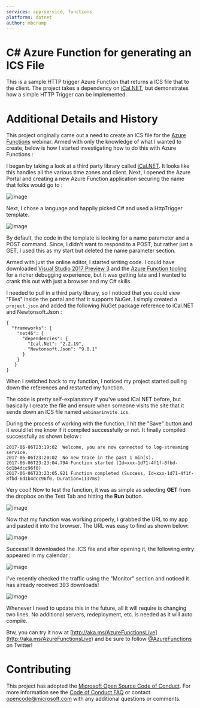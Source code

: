 ```yaml
---
services: app-service, functions
platforms: dotnet
author: mbcrump
---
```


# C<span>#</span> Azure Function for generating an ICS File 

This is a sample HTTP trigger Azure Function that returns a ICS file that to the client. The project takes a dependency on [iCal.NET](https://github.com/rianjs/ical.net), but demonstrates how a simple HTTP Trigger can be implemented. 

# Additional Details and History

This project originally came out a need to create an ICS file for the [Azure Functions](http://aka.ms/AzureFunctionsLive) webinar. Armed with only the knowledge of what I wanted to create, below is how I started investigating how to do this with Azure Functions : 

I began by taking a look at a third party library called [iCal.NET](https://github.com/rianjs/ical.net). It looks like this handles all the various time zones and client. Next, I opened the Azure Portal and creating a new Azure Function application securing the name that folks would go to : 
 
![image](/img/azure-new-app1.png)

Next, I chose a language and happily picked C# and used a HttpTrigger template. 

![image](/img/azure-quickstart-templates.png)

By default, the code in the template is looking for a name parameter and a POST command. Since, I didn't want to respond to a POST, but rather just a GET, I used this as my start but deleted the name parameter section. 

Armed with just the online editor, I started writing code. I could have downloaded [Visual Studio 2017 Preview 3](https://www.visualstudio.com/vs/preview/) and the [Azure Function tooling](https://blogs.msdn.microsoft.com/webdev/2017/05/10/azure-function-tools-for-visual-studio-2017/) for a richer debugging experience, but it was getting late and I wanted to crank this out with just a browser and my C# skills. 

I needed to pull in a third party library, so I noticed that you could view "Files" inside the portal and that it supports NuGet. I simply created a `project.json` and added the following NuGet package reference to iCal.NET and Newtonsoft.Json : 

	{
	  "frameworks": {
	    "net46": {
	      "dependencies": {
	        "Ical.Net": "2.2.19",
	        "Newtonsoft.Json": "9.0.1"
	      }
	    }
	   }
	}

When I switched back to my function, I noticed my project started pulling down the references and restarted my function. 

The code is pretty self-explanatory if you've used iCal.NET before, but basically I create the file and ensure when someone visits the site that it sends down an ICS file named `webinarinvite.ics`. 

During the process of working with the function, I hit the "Save" button and it would let me know if it compiled successfully or not. It finally compiled successfully as shown below : 

	2017-06-06T23:19:02  Welcome, you are now connected to log-streaming service.
	2017-06-06T23:20:02  No new trace in the past 1 min(s).
	2017-06-06T23:23:04.794 Function started (Id=xxx-1d71-4f1f-8fbd-6d1b4dcc96f0)
	2017-06-06T23:23:05.921 Function completed (Success, Id=xxx-1d71-4f1f-8fbd-6d1b4dcc96f0, Duration=1137ms)

Very cool! Now to test the function, it was as simple as selecting **GET** from the dropbox on the Test Tab and hitting the **Run** button. 

![image](/img/testazurefunctions.png)

Now that my function was working properly, I grabbed the URL to my app and pasted it into the browser. The URL was easy to find as shown below:  

![image](/img/azurefunctionurl.png)

Success! It downloaded the .ICS file and after opening it, the following entry appeared in my calendar : 

![image](/img/azurewebinar.png)

I've recently checked the traffic using the "Monitor" section and noticed it has already received 393 downloads! 

![image](/img/azurestatsfunction.png)

Whenever I need to update this in the future, all it will require is changing two lines. No additional servers, redeployment, etc. is needed as it will auto compile. 

Btw, you can try it now at [http://aka.ms/AzureFunctionsLive](http://aka.ms/AzureFunctionsLive) and be sure to follow [@AzureFunctions](https://twitter.com/AzureFunctions) on Twitter! 

# Contributing

This project has adopted the [Microsoft Open Source Code of Conduct](https://opensource.microsoft.com/codeofconduct/). For more information see the [Code of Conduct FAQ](https://opensource.microsoft.com/codeofconduct/faq/) or contact [opencode@microsoft.com](mailto:opencode@microsoft.com) with any additional questions or comments.
